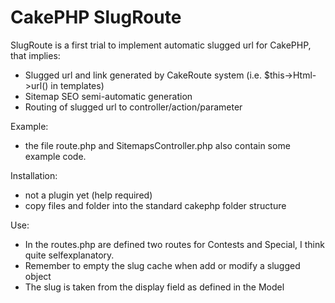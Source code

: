 # CakePHP SlugRoute

SlugRoute is a first trial to implement automatic slugged url for CakePHP, that implies:

- Slugged url and link generated by CakeRoute system (i.e. $this->Html->url() in templates)
- Sitemap SEO semi-automatic generation
- Routing of slugged url to controller/action/parameter

Example:

- the file route.php and SitemapsController.php also contain some example code.

Installation:

- not a plugin yet (help required)
- copy files and folder into the standard cakephp folder structure

Use:

- In the routes.php are defined two routes for Contests and Special, I think quite selfexplanatory.
- Remember to empty the slug cache when add or modify a slugged object
- The slug is taken from the display field as defined in the Model
